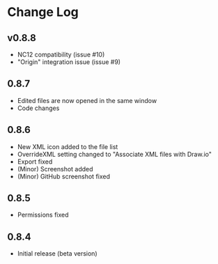 # Change Log


## v0.8.8
- NC12 compatibility (issue #10)
- "Origin" integration issue (issue #9)

## 0.8.7
- Edited files are now opened in the same window
- Code changes

## 0.8.6
- New XML icon added to the file list
- OverrideXML setting changed to "Associate XML files with Draw.io"
- Export fixed
- (Minor) Screenshot added
- (Minor) GitHub screenshot fixed

## 0.8.5
- Permissions fixed

## 0.8.4
- Initial release (beta version)